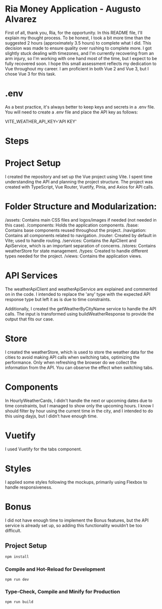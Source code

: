 # Ria Money Application - Augusto Alvarez

First of all, thank you, Ria, for the opportunity. In this README file, I'll explain my thought process. To be honest, I took a bit more time than the suggested 2 hours (approximately 3.5 hours) to complete what I did. This decision was made to ensure quality over rushing to complete more. I got slightly stuck dealing with timezones, and I'm currently recovering from an arm injury, so I'm working with one hand most of the time, but I expect to be fully recovered soon. I hope this small assessment reflects my dedication to Vue throughout my career. I am proficient in both Vue 2 and Vue 3, but I chose Vue 3 for this task.

# .env

As a best practice, it's always better to keep keys and secrets in a .env file. You will need to create a .env file and place the API key as follows:

VITE_WEATHER_API_KEY='API KEY'

# Steps

# Project Setup

I created the repository and set up the Vue project using Vite. I spent time understanding the API and planning the project structure. The project was created with TypeScript, Vue Router, Vuetify, Pinia, and Axios for API calls.

# Folder Structure and Modularization:

/assets: Contains main CSS files and logos/images if needed (not needed in this case).
/components: Holds the application components.
/base: Contains base components reused throughout the project.
/navigation: Contains all components related to navigation.
/router: Created by default in Vite; used to handle routing.
/services: Contains the ApiClient and ApiService, which is an important separation of concerns.
/stores: Contains weatherStore for state management.
/types: Created to handle different types needed for the project.
/views: Contains the application views.

# API Services

The weatherApiClient and weatherApiService are explained and commented on in the code. I intended to replace the 'any' type with the expected API response type but left it as is due to time constraints.

Additionally, I created the getWeatherByCityName service to handle the API calls. The input is transformed using buildWeatherResponse to provide the output that fits our case.

# Store

I created the weatherStore, which is used to store the weather data for the cities to avoid making API calls when switching tabs, optimizing the performance. Only when refreshing the browser do we collect the information from the API. You can observe the effect when switching tabs.

# Components

In HourlyWeatherCards, I didn't handle the next or upcoming dates due to time constraints, but I managed to show only the upcoming hours. I know I should filter by hour using the current time in the city, and I intended to do this using dayjs, but I didn’t have enough time.

# Vuetify

I used Vuetify for the tabs component.

# Styles

I applied some styles following the mockups, primarily using Flexbox to handle responsiveness.

# Bonus

I did not have enough time to implement the Bonus features, but the API service is already set up, so adding this functionality wouldn’t be too difficult.

## Project Setup

```sh
npm install
```

### Compile and Hot-Reload for Development

```sh
npm run dev
```

### Type-Check, Compile and Minify for Production

```sh
npm run build
```

